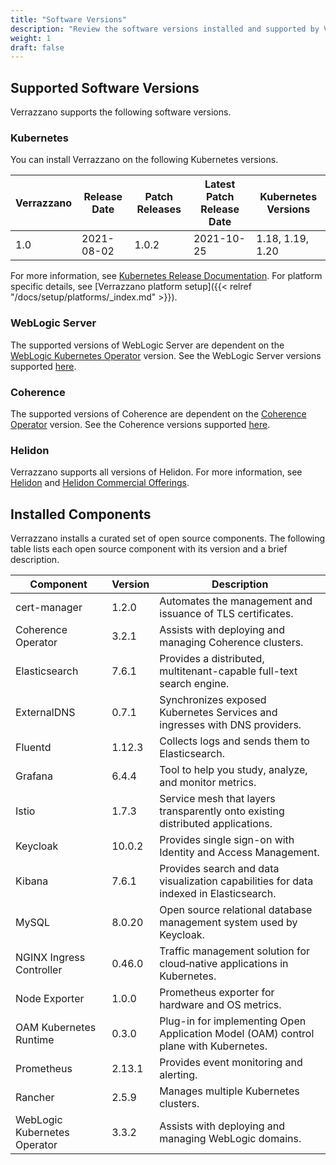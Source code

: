 ```yaml
---
title: "Software Versions"
description: "Review the software versions installed and supported by Verrazzano"
weight: 1
draft: false
---
```



## Supported Software Versions
Verrazzano supports the following software versions.

### Kubernetes
You can install Verrazzano on the following Kubernetes versions.

| Verrazzano | Release Date | Patch Releases | Latest Patch Release Date | Kubernetes Versions
| ---        | ---          | ---            | ---                       | ---                
| 1.0        | 2021-08-02   | 1.0.2          | 2021-10-25                | 1.18, 1.19, 1.20

For more information, see [Kubernetes Release Documentation](https://kubernetes.io/releases/).
For platform specific details, see [Verrazzano platform setup]({{< relref "/docs/setup/platforms/_index.md" >}}).

### WebLogic Server
The supported versions of WebLogic Server are dependent on the [WebLogic Kubernetes Operator](https://oracle.github.io/weblogic-kubernetes-operator/) version.
See the WebLogic Server versions supported [here](https://oracle.github.io/weblogic-kubernetes-operator/userguide/prerequisites/introduction/).


### Coherence
The supported versions of Coherence are dependent on the [Coherence Operator](https://oracle.github.io/coherence-operator/docs/latest/#/about/01_overview) version.
See the Coherence versions supported [here](https://oracle.github.io/coherence-operator/docs/latest/#/docs/installation/01_installation).

### Helidon
Verrazzano supports all versions of Helidon.  For more information, see [Helidon](https://helidon.io) and
 [Helidon Commercial Offerings](https://support.oracle.com/knowledge/Middleware/2645279_1.html).

## Installed Components
Verrazzano installs a curated set of open source components.  The following table lists each open source
component with its version and a brief description.

| Component | Version | Description |
| ---       | ---     | ---         |
| cert-manager | 1.2.0 | Automates the management and issuance of TLS certificates.
| Coherence Operator | 3.2.1 | Assists with deploying and managing Coherence clusters.
| Elasticsearch | 7.6.1 | Provides a distributed, multitenant-capable full-text search engine.
| ExternalDNS | 0.7.1 | Synchronizes exposed Kubernetes Services and ingresses with DNS providers.
| Fluentd | 1.12.3 | Collects logs and sends them to Elasticsearch.
| Grafana | 6.4.4 | Tool to help you study, analyze, and monitor metrics.
| Istio | 1.7.3 | Service mesh that layers transparently onto existing distributed applications.
| Keycloak | 10.0.2 | Provides single sign-on with Identity and Access Management.
| Kibana | 7.6.1 | Provides search and data visualization capabilities for data indexed in Elasticsearch.
| MySQL | 8.0.20 | Open source relational database management system used by Keycloak.
| NGINX Ingress Controller | 0.46.0 | Traffic management solution for cloud‑native applications in Kubernetes.
| Node Exporter | 1.0.0 | Prometheus exporter for hardware and OS metrics.
| OAM Kubernetes Runtime | 0.3.0 | Plug-in for implementing Open Application Model (OAM) control plane with Kubernetes.
| Prometheus | 2.13.1 | Provides event monitoring and alerting.
| Rancher | 2.5.9 | Manages multiple Kubernetes clusters.
| WebLogic Kubernetes Operator | 3.3.2 | Assists with deploying and managing WebLogic domains.
